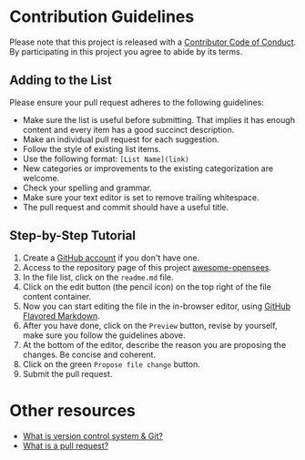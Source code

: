 # Contribution Guidelines

Please note that this project is released with a [Contributor Code of Conduct](code-of-conduct.md). By participating in this project you agree to abide by its terms.

## Adding to the List

Please ensure your pull request adheres to the following guidelines:

* Make sure the list is useful before submitting. That implies it has enough content and every item has a good succinct description.
* Make an individual pull request for each suggestion.
* Follow the style of existing list items.
* Use the following format: `[List Name](link)`
* New categories or improvements to the existing categorization are welcome.
* Check your spelling and grammar.
* Make sure your text editor is set to remove trailing whitespace.
* The pull request and commit should have a useful title.

## Step-by-Step Tutorial

1. Create a [GitHub account](https://github.com/join) if you don't have one.
2. Access to the repository page of this project [awesome-opensees](https://github.com/Hanlin-Dong/awesome-opensees).
3. In the file list, click on the `readme.md` file.
4. Click on the edit button (the pencil icon) on the top right of the file content container.
5. Now you can start editing the file in the in-browser editor, using [GitHub Flavored Markdown](https://help.github.com/articles/github-flavored-markdown/).
6. After you have done, click on the `Preview` button, revise by yourself, make sure you follow the guidelines above.
7. At the bottom of the editor, describe the reason you are proposing the changes. Be concise and coherent.
8. Click on the green `Propose file change` button.
9. Submit the pull request.

# Other resources

* [What is version control system & Git?](https://git-scm.com/)
* [What is a pull request?](https://help.github.com/articles/about-pull-requests/)

